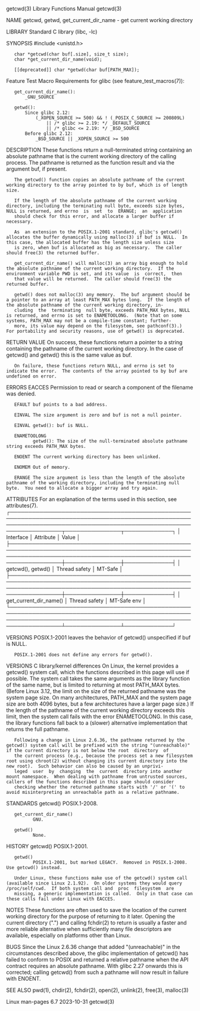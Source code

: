 getcwd(3)                                                                                 Library Functions Manual                                                                                getcwd(3)

NAME
       getcwd, getwd, get_current_dir_name - get current working directory

LIBRARY
       Standard C library (libc, -lc)

SYNOPSIS
       #include <unistd.h>

       char *getcwd(char buf[.size], size_t size);
       char *get_current_dir_name(void);

       [[deprecated]] char *getwd(char buf[PATH_MAX]);

   Feature Test Macro Requirements for glibc (see feature_test_macros(7)):

       get_current_dir_name():
           _GNU_SOURCE

       getwd():
           Since glibc 2.12:
               (_XOPEN_SOURCE >= 500) && ! (_POSIX_C_SOURCE >= 200809L)
                   || /* glibc >= 2.19: */ _DEFAULT_SOURCE
                   || /* glibc <= 2.19: */ _BSD_SOURCE
           Before glibc 2.12:
               _BSD_SOURCE || _XOPEN_SOURCE >= 500

DESCRIPTION
       These  functions  return a null-terminated string containing an absolute pathname that is the current working directory of the calling process.  The pathname is returned as the function result and
       via the argument buf, if present.

       The getcwd() function copies an absolute pathname of the current working directory to the array pointed to by buf, which is of length size.

       If the length of the absolute pathname of the current working directory, including the terminating null byte, exceeds size bytes, NULL is returned, and errno  is  set  to  ERANGE;  an  application
       should check for this error, and allocate a larger buffer if necessary.

       As  an extension to the POSIX.1-2001 standard, glibc's getcwd() allocates the buffer dynamically using malloc(3) if buf is NULL.  In this case, the allocated buffer has the length size unless size
       is zero, when buf is allocated as big as necessary.  The caller should free(3) the returned buffer.

       get_current_dir_name() will malloc(3) an array big enough to hold the absolute pathname of the current working directory.  If the environment variable PWD is set, and its value  is  correct,  then
       that value will be returned.  The caller should free(3) the returned buffer.

       getwd() does not malloc(3) any memory.  The buf argument should be a pointer to an array at least PATH_MAX bytes long.  If the length of the absolute pathname of the current working directory, in‐
       cluding  the  terminating  null byte, exceeds PATH_MAX bytes, NULL is returned, and errno is set to ENAMETOOLONG.  (Note that on some systems, PATH_MAX may not be a compile-time constant; further‐
       more, its value may depend on the filesystem, see pathconf(3).)  For portability and security reasons, use of getwd() is deprecated.

RETURN VALUE
       On success, these functions return a pointer to a string containing the pathname of the current working directory.  In the case of getcwd() and getwd() this is the same value as buf.

       On failure, these functions return NULL, and errno is set to indicate the error.  The contents of the array pointed to by buf are undefined on error.

ERRORS
       EACCES Permission to read or search a component of the filename was denied.

       EFAULT buf points to a bad address.

       EINVAL The size argument is zero and buf is not a null pointer.

       EINVAL getwd(): buf is NULL.

       ENAMETOOLONG
              getwd(): The size of the null-terminated absolute pathname string exceeds PATH_MAX bytes.

       ENOENT The current working directory has been unlinked.

       ENOMEM Out of memory.

       ERANGE The size argument is less than the length of the absolute pathname of the working directory, including the terminating null byte.  You need to allocate a bigger array and try again.

ATTRIBUTES
       For an explanation of the terms used in this section, see attributes(7).
       ┌────────────────────────────────────────────────────────────────────────────────────────────────────────────────────────────────────────────────────────────────────┬───────────────┬─────────────┐
       │ Interface                                                                                                                                                          │ Attribute     │ Value       │
       ├────────────────────────────────────────────────────────────────────────────────────────────────────────────────────────────────────────────────────────────────────┼───────────────┼─────────────┤
       │ getcwd(), getwd()                                                                                                                                                  │ Thread safety │ MT-Safe     │
       ├────────────────────────────────────────────────────────────────────────────────────────────────────────────────────────────────────────────────────────────────────┼───────────────┼─────────────┤
       │ get_current_dir_name()                                                                                                                                             │ Thread safety │ MT-Safe env │
       └────────────────────────────────────────────────────────────────────────────────────────────────────────────────────────────────────────────────────────────────────┴───────────────┴─────────────┘

VERSIONS
       POSIX.1-2001 leaves the behavior of getcwd() unspecified if buf is NULL.

       POSIX.1-2001 does not define any errors for getwd().

VERSIONS
   C library/kernel differences
       On Linux, the kernel provides a getcwd() system call, which the functions described in this page will use if possible.  The system call takes the same arguments as the library function of the same
       name, but is limited to returning at most PATH_MAX bytes.  (Before Linux 3.12, the limit on the size of the returned pathname was the system page size.  On many  architectures,  PATH_MAX  and  the
       system  page  size  are  both 4096 bytes, but a few architectures have a larger page size.)  If the length of the pathname of the current working directory exceeds this limit, then the system call
       fails with the error ENAMETOOLONG.  In this case, the library functions fall back to a (slower) alternative implementation that returns the full pathname.

       Following a change in Linux 2.6.36, the pathname returned by the getcwd() system call will be prefixed with the string "(unreachable)" if the current directory is not below the root  directory  of
       the current process (e.g., because the process set a new filesystem root using chroot(2) without changing its current directory into the new root).  Such behavior can also be caused by an unprivi‐
       leged  user  by  changing  the  current  directory into another mount namespace.  When dealing with pathname from untrusted sources, callers of the functions described in this page should consider
       checking whether the returned pathname starts with '/' or '(' to avoid misinterpreting an unreachable path as a relative pathname.

STANDARDS
       getcwd()
              POSIX.1-2008.

       get_current_dir_name()
              GNU.

       getwd()
              None.

HISTORY
       getcwd()
              POSIX.1-2001.

       getwd()
              POSIX.1-2001, but marked LEGACY.  Removed in POSIX.1-2008.  Use getcwd() instead.

       Under Linux, these functions make use of the getcwd() system call (available since Linux 2.1.92).  On older systems they would query /proc/self/cwd.  If both system call and  proc  filesystem  are
       missing, a generic implementation is called.  Only in that case can these calls fail under Linux with EACCES.

NOTES
       These  functions are often used to save the location of the current working directory for the purpose of returning to it later.  Opening the current directory (".") and calling fchdir(2) to return
       is usually a faster and more reliable alternative when sufficiently many file descriptors are available, especially on platforms other than Linux.

BUGS
       Since the Linux 2.6.36 change that added "(unreachable)" in the circumstances described above, the glibc implementation of getcwd() has failed to conform to POSIX and returned a relative  pathname
       when the API contract requires an absolute pathname.  With glibc 2.27 onwards this is corrected; calling getcwd() from such a pathname will now result in failure with ENOENT.

SEE ALSO
       pwd(1), chdir(2), fchdir(2), open(2), unlink(2), free(3), malloc(3)

Linux man-pages 6.7                                                                              2023-10-31                                                                                       getcwd(3)
